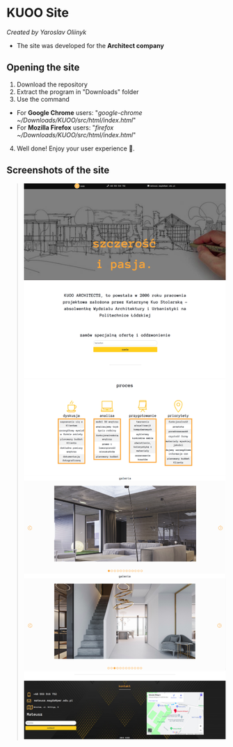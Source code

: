 # KUOO Site
*Created by Yaroslav Oliinyk*

* The site was developed for the **Architect company**  
## Opening the site
1. Download the repository
2. Extract the program in "Downloads" folder
3. Use the command
  * For **Google Chrome** users: "*google-chrome ~/Downloads/KUOO/src/html/index.html*"
  * For **Mozilla Firefox** users: "*firefox ~/Downloads/KUOO/src/html/index.html*"
4. Well done! Enjoy your user experience :rocket:.

## Screenshots of the site

>![Screenshot 1](https://raw.githubusercontent.com/yaroslavoliinyk/KUOO_Site/master/pics/1.png)
>![Screenshot 2](https://raw.githubusercontent.com/yaroslavoliinyk/KUOO_Site/master/pics/2.png)
>![Screenshot 3](https://raw.githubusercontent.com/yaroslavoliinyk/KUOO_Site/master/pics/3.png)
>![Screenshot 4](https://raw.githubusercontent.com/yaroslavoliinyk/KUOO_Site/master/pics/4.png)
>![Screenshot 5](https://raw.githubusercontent.com/yaroslavoliinyk/KUOO_Site/master/pics/5.png)
>![Screenshot 6](https://raw.githubusercontent.com/yaroslavoliinyk/KUOO_Site/master/pics/6.png)

